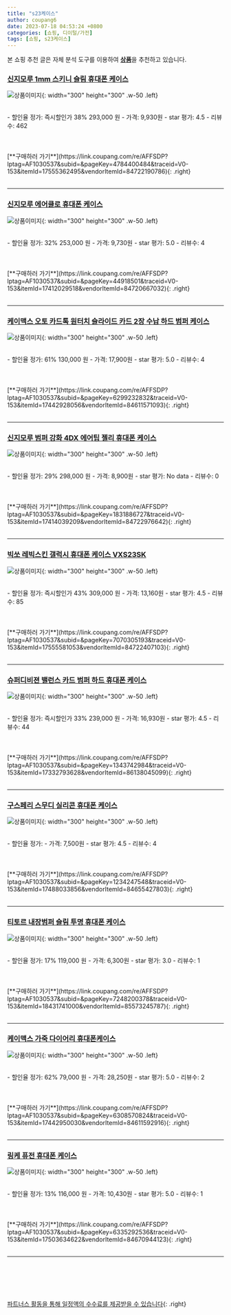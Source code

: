 ```yaml
---
title: "s23케이스"
author: coupang6
date: 2023-07-18 04:53:24 +0800
categories: [쇼핑, 디이털/가전]
tags: [쇼핑, s23케이스]
---
```


본 쇼핑 추천 글은 자체 분석 도구를 이용하여 [**상품**](https://link.coupang.com/a/bao1ui)을 추천하고 있습니다.

### [신지모루 1mm 스키니 슬림 휴대폰 케이스](https://link.coupang.com/re/AFFSDP?lptag=AF1030537&subid=&pageKey=4784400484&traceid=V0-153&itemId=17555362495&vendorItemId=84722190786)

![상품이미지](https://thumbnail8.coupangcdn.com/thumbnails/remote/230x230ex/image/retail/images/2023/01/16/16/6/7e11e8a3-2488-4989-b69d-6f3dad277617.jpg){: width="300" height="300" .w-50 .left}


<br>
- 할인율 정가: 즉시할인가 38%  293,000   원
- 가격: 9,930원
- star 평가: 4.5
- 리뷰수: 462
<br>
<br>
<br>
<br>
[**구매하러 가기**](https://link.coupang.com/re/AFFSDP?lptag=AF1030537&subid=&pageKey=4784400484&traceid=V0-153&itemId=17555362495&vendorItemId=84722190786){: .right}
<br>
<br>

---

### [신지모루 에어클로 휴대폰 케이스](https://link.coupang.com/re/AFFSDP?lptag=AF1030537&subid=&pageKey=44918501&traceid=V0-153&itemId=17412029518&vendorItemId=84720667032)

![상품이미지](https://thumbnail7.coupangcdn.com/thumbnails/remote/230x230ex/image/rs_quotation_api/n4c6szg2/a1af06f4449b42b8bfb8ad12372b7a35.jpg){: width="300" height="300" .w-50 .left}


<br>
- 할인율 정가: 32%  253,000   원
- 가격: 9,730원
- star 평가: 5.0
- 리뷰수: 4
<br>
<br>
<br>
<br>
[**구매하러 가기**](https://link.coupang.com/re/AFFSDP?lptag=AF1030537&subid=&pageKey=44918501&traceid=V0-153&itemId=17412029518&vendorItemId=84720667032){: .right}
<br>
<br>

---

### [케이맥스 오토 카드톡 원터치 슬라이드 카드 2장 수납 하드 범퍼 케이스](https://link.coupang.com/re/AFFSDP?lptag=AF1030537&subid=&pageKey=6299232832&traceid=V0-153&itemId=17442928056&vendorItemId=84611571093)

![상품이미지](https://thumbnail8.coupangcdn.com/thumbnails/remote/230x230ex/image/vendor_inventory/f319/d08894561aba790fe74009ef5f76706801d60db4aa9beac41e6cd68d0b8d.jpg){: width="300" height="300" .w-50 .left}


<br>
- 할인율 정가: 61%  130,000   원
- 가격: 17,900원
- star 평가: 5.0
- 리뷰수: 4
<br>
<br>
<br>
<br>
[**구매하러 가기**](https://link.coupang.com/re/AFFSDP?lptag=AF1030537&subid=&pageKey=6299232832&traceid=V0-153&itemId=17442928056&vendorItemId=84611571093){: .right}
<br>
<br>

---

### [신지모루 범퍼 강화 4DX 에어팁 젤리 휴대폰 케이스](https://link.coupang.com/re/AFFSDP?lptag=AF1030537&subid=&pageKey=1831886727&traceid=V0-153&itemId=17414039209&vendorItemId=84722976642)

![상품이미지](https://thumbnail7.coupangcdn.com/thumbnails/remote/230x230ex/image/retail/images/2023/01/16/18/5/86cba7b5-f686-471e-a32d-b58887cde809.jpg){: width="300" height="300" .w-50 .left}


<br>
- 할인율 정가: 29%  298,000   원
- 가격: 8,900원
- star 평가: No data
- 리뷰수: 0
<br>
<br>
<br>
<br>
[**구매하러 가기**](https://link.coupang.com/re/AFFSDP?lptag=AF1030537&subid=&pageKey=1831886727&traceid=V0-153&itemId=17414039209&vendorItemId=84722976642){: .right}
<br>
<br>

---

### [빅쏘 레빅스킨 갤럭시 휴대폰 케이스 VXS23SK](https://link.coupang.com/re/AFFSDP?lptag=AF1030537&subid=&pageKey=7070305193&traceid=V0-153&itemId=17555581053&vendorItemId=84722407103)

![상품이미지](https://thumbnail8.coupangcdn.com/thumbnails/remote/230x230ex/image/rs_quotation_api/qazwog5w/666eea70bc8146e1a34c76f8af3df027.jpg){: width="300" height="300" .w-50 .left}


<br>
- 할인율 정가: 즉시할인가 43%  309,000   원
- 가격: 13,160원
- star 평가: 4.5
- 리뷰수: 85
<br>
<br>
<br>
<br>
[**구매하러 가기**](https://link.coupang.com/re/AFFSDP?lptag=AF1030537&subid=&pageKey=7070305193&traceid=V0-153&itemId=17555581053&vendorItemId=84722407103){: .right}
<br>
<br>

---

### [슈퍼디비젼 밸런스 카드 범퍼 하드 휴대폰 케이스](https://link.coupang.com/re/AFFSDP?lptag=AF1030537&subid=&pageKey=1343742984&traceid=V0-153&itemId=17332793628&vendorItemId=86138045099)

![상품이미지](https://thumbnail10.coupangcdn.com/thumbnails/remote/230x230ex/image/vendor_inventory/e97a/8c6d502e12ed2351aa52a8e658c6c0e92361fa965e78bd1cdff60d002349.jpg){: width="300" height="300" .w-50 .left}


<br>
- 할인율 정가: 즉시할인가 33%  239,000   원
- 가격: 16,930원
- star 평가: 4.5
- 리뷰수: 44
<br>
<br>
<br>
<br>
[**구매하러 가기**](https://link.coupang.com/re/AFFSDP?lptag=AF1030537&subid=&pageKey=1343742984&traceid=V0-153&itemId=17332793628&vendorItemId=86138045099){: .right}
<br>
<br>

---

### [구스페리 스무디 실리콘 휴대폰 케이스](https://link.coupang.com/re/AFFSDP?lptag=AF1030537&subid=&pageKey=1234247548&traceid=V0-153&itemId=17488033856&vendorItemId=84655427803)

![상품이미지](https://thumbnail6.coupangcdn.com/thumbnails/remote/230x230ex/image/retail/images/2023/01/11/12/4/495cc515-5301-47b1-ab2e-67b2d284094f.jpg){: width="300" height="300" .w-50 .left}


<br>
- 할인율 정가: 
- 가격: 7,500원
- star 평가: 4.5
- 리뷰수: 4
<br>
<br>
<br>
<br>
[**구매하러 가기**](https://link.coupang.com/re/AFFSDP?lptag=AF1030537&subid=&pageKey=1234247548&traceid=V0-153&itemId=17488033856&vendorItemId=84655427803){: .right}
<br>
<br>

---

### [티토르 내장범퍼 슬림 투명 휴대폰 케이스](https://link.coupang.com/re/AFFSDP?lptag=AF1030537&subid=&pageKey=7248200378&traceid=V0-153&itemId=18431741000&vendorItemId=85573245787)

![상품이미지](https://thumbnail10.coupangcdn.com/thumbnails/remote/230x230ex/image/vendor_inventory/37c2/dd49ac7788a1ad8d2edf213cc04581e61f977cc6bb71a7cbd7e3cc5fdd8c.jpg){: width="300" height="300" .w-50 .left}


<br>
- 할인율 정가: 17%  119,000   원
- 가격: 6,300원
- star 평가: 3.0
- 리뷰수: 1
<br>
<br>
<br>
<br>
[**구매하러 가기**](https://link.coupang.com/re/AFFSDP?lptag=AF1030537&subid=&pageKey=7248200378&traceid=V0-153&itemId=18431741000&vendorItemId=85573245787){: .right}
<br>
<br>

---

### [케이맥스 가죽 다이어리 휴대폰케이스](https://link.coupang.com/re/AFFSDP?lptag=AF1030537&subid=&pageKey=6308570824&traceid=V0-153&itemId=17442950030&vendorItemId=84611592916)

![상품이미지](https://thumbnail10.coupangcdn.com/thumbnails/remote/230x230ex/image/vendor_inventory/aa92/0c05fa127aae66cdec48b0c3f93bfa3cb08f12aaabc60ba8a92641ac6f17.jpg){: width="300" height="300" .w-50 .left}


<br>
- 할인율 정가: 62%  79,000   원
- 가격: 28,250원
- star 평가: 5.0
- 리뷰수: 2
<br>
<br>
<br>
<br>
[**구매하러 가기**](https://link.coupang.com/re/AFFSDP?lptag=AF1030537&subid=&pageKey=6308570824&traceid=V0-153&itemId=17442950030&vendorItemId=84611592916){: .right}
<br>
<br>

---

### [링케 퓨전 휴대폰 케이스](https://link.coupang.com/re/AFFSDP?lptag=AF1030537&subid=&pageKey=6335292536&traceid=V0-153&itemId=17503634622&vendorItemId=84670944123)

![상품이미지](https://thumbnail7.coupangcdn.com/thumbnails/remote/230x230ex/image/retail/images/4167482106645100-090b9d66-e108-47b4-b21c-36efd38c8b83.jpg){: width="300" height="300" .w-50 .left}


<br>
- 할인율 정가: 13%  116,000   원
- 가격: 10,430원
- star 평가: 5.0
- 리뷰수: 1
<br>
<br>
<br>
<br>
[**구매하러 가기**](https://link.coupang.com/re/AFFSDP?lptag=AF1030537&subid=&pageKey=6335292536&traceid=V0-153&itemId=17503634622&vendorItemId=84670944123){: .right}
<br>
<br>

---
<br><br><br><br><br> [파트너스 활동을 통해 일정액의 수수료를 제공받을 수 있습니다](https://link.coupang.com/a/bao1ui){: .right}